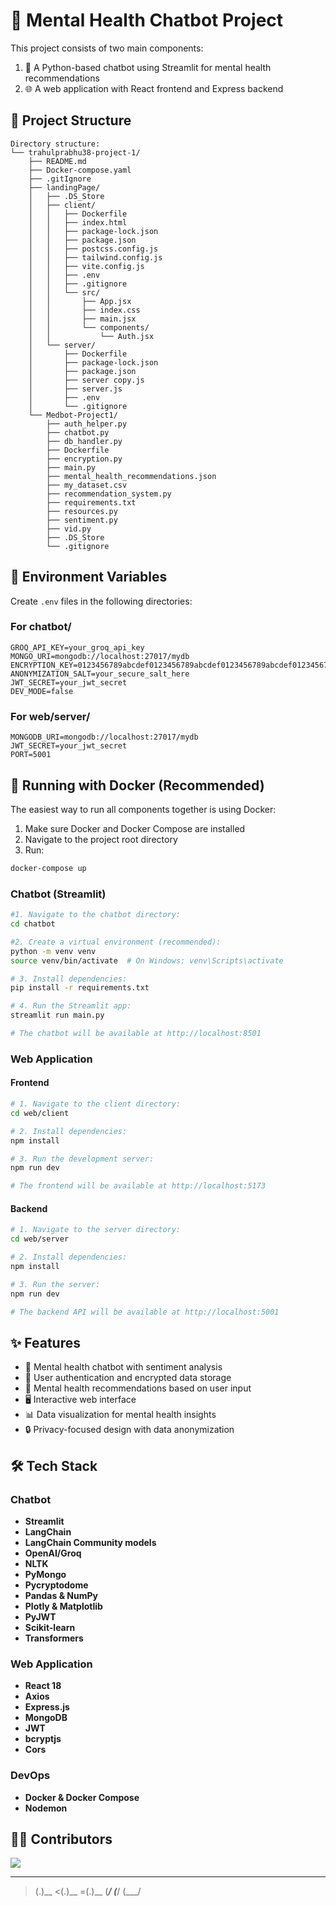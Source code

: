# 🧠 Mental Health Chatbot Project

This project consists of two main components:
1. 🤖 A Python-based chatbot using Streamlit for mental health recommendations
2. 🌐 A web application with React frontend and Express backend


## 📁 Project Structure

```
Directory structure:
└── trahulprabhu38-project-1/
    ├── README.md
    ├── Docker-compose.yaml
    ├── .gitIgnore
    ├── landingPage/
    │   ├── .DS_Store
    │   ├── client/
    │   │   ├── Dockerfile
    │   │   ├── index.html
    │   │   ├── package-lock.json
    │   │   ├── package.json
    │   │   ├── postcss.config.js
    │   │   ├── tailwind.config.js
    │   │   ├── vite.config.js
    │   │   ├── .env
    │   │   ├── .gitignore
    │   │   └── src/
    │   │       ├── App.jsx
    │   │       ├── index.css
    │   │       ├── main.jsx
    │   │       └── components/
    │   │           └── Auth.jsx
    │   └── server/
    │       ├── Dockerfile
    │       ├── package-lock.json
    │       ├── package.json
    │       ├── server copy.js
    │       ├── server.js
    │       ├── .env
    │       └── .gitignore
    └── Medbot-Project1/
        ├── auth_helper.py
        ├── chatbot.py
        ├── db_handler.py
        ├── Dockerfile
        ├── encryption.py
        ├── main.py
        ├── mental_health_recommendations.json
        ├── my_dataset.csv
        ├── recommendation_system.py
        ├── requirements.txt
        ├── resources.py
        ├── sentiment.py
        ├── vid.py
        ├── .DS_Store
        └── .gitignore

```

## 🔑 Environment Variables

Create `.env` files in the following directories:

### For chatbot/
```
GROQ_API_KEY=your_groq_api_key
MONGO_URI=mongodb://localhost:27017/mydb
ENCRYPTION_KEY=0123456789abcdef0123456789abcdef0123456789abcdef0123456789abcdef
ANONYMIZATION_SALT=your_secure_salt_here
JWT_SECRET=your_jwt_secret
DEV_MODE=false
```

### For web/server/
```
MONGODB_URI=mongodb://localhost:27017/mydb
JWT_SECRET=your_jwt_secret
PORT=5001
```

## 🐳 Running with Docker (Recommended)

The easiest way to run all components together is using Docker:

1. Make sure Docker and Docker Compose are installed
2. Navigate to the project root directory
3. Run:
```bash
docker-compose up
```


### Chatbot (Streamlit)

```bash
#1. Navigate to the chatbot directory:
cd chatbot

#2. Create a virtual environment (recommended):
python -m venv venv
source venv/bin/activate  # On Windows: venv\Scripts\activate

# 3. Install dependencies:
pip install -r requirements.txt

# 4. Run the Streamlit app:
streamlit run main.py

# The chatbot will be available at http://localhost:8501
```




### Web Application

#### Frontend

```bash
# 1. Navigate to the client directory:
cd web/client

# 2. Install dependencies:
npm install

# 3. Run the development server:
npm run dev

# The frontend will be available at http://localhost:5173
```



#### Backend

```bash
# 1. Navigate to the server directory:
cd web/server

# 2. Install dependencies:
npm install

# 3. Run the server:
npm run dev

# The backend API will be available at http://localhost:5001
```




## ✨ Features

- 💬 Mental health chatbot with sentiment analysis
- 🔐 User authentication and encrypted data storage
- 💊 Mental health recommendations based on user input
- 🖥️ Interactive web interface
- 📊 Data visualization for mental health insights
- 🔒 Privacy-focused design with data anonymization

## 🛠️ Tech Stack

### Chatbot
- **Streamlit** 
- **LangChain** 
- **LangChain Community models**
- **OpenAI/Groq**
- **NLTK**
- **PyMongo**
- **Pycryptodome**
- **Pandas & NumPy**
- **Plotly & Matplotlib**
- **PyJWT**
- **Scikit-learn**
- **Transformers**

### Web Application
- **React 18**
- **Axios**
- **Express.js**
- **MongoDB**
- **JWT**
- **bcryptjs**
- **Cors**

### DevOps
- **Docker & Docker Compose**
- **Nodemon**

## 👨‍💻 Contributors

<a href="https://github.com/trahulprabhu38/project-1/graphs/contributors">
  <img src="https://contrib.rocks/image?repo=trahulprabhu38/project-1" />
</a>

  _      _      _
>(.)__ <(.)__ =(.)__
 (___/  (___/  (___/






